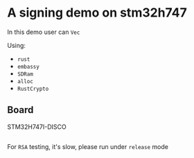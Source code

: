 # A signing demo on stm32h747

In this demo user can `Vec`

Using:
- `rust`
- `embassy`
- `SDRam`
- `alloc`
- `RustCrypto`

## Board

STM32H747I-DISCO 

##

For `RSA` testing, it's slow, please run under `release` mode

